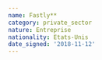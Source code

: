 ```yaml
---
name: Fastly**
category: private_sector
nature: Entreprise
nationality: Etats-Unis
date_signed: '2018-11-12'
---
```

    